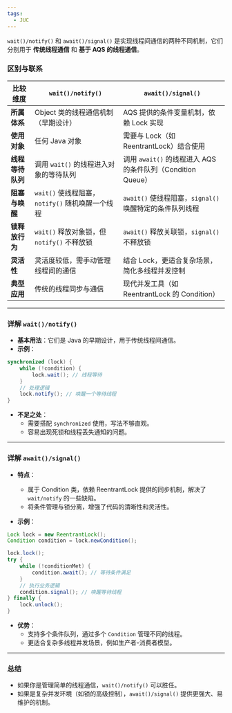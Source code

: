 ```yaml
---
tags:
  - JUC
---
```

`wait()/notify()` 和 `await()/signal()` 是实现线程间通信的两种不同机制，它们分别用于 **传统线程通信** 和 **基于 AQS 的线程通信**。

### **区别与联系**
| **比较维度**    | **`wait()/notify()`**                               | **`await()/signal()`**                              |
|-----------------|----------------------------------------------------|---------------------------------------------------|
| **所属体系**     | Object 类的线程通信机制（早期设计）                  | AQS 提供的条件变量机制，依赖 Lock 实现             |
| **使用对象**     | 任何 Java 对象                                     | 需要与 Lock（如 ReentrantLock）结合使用             |
| **线程等待队列** | 调用 `wait()` 的线程进入对象的等待队列              | 调用 `await()` 的线程进入 AQS 的条件队列（Condition Queue） |
| **阻塞与唤醒**   | `wait()` 使线程阻塞，`notify()` 随机唤醒一个线程   | `await()` 使线程阻塞，`signal()` 唤醒特定的条件队列线程 |
| **锁释放行为**   | `wait()` 释放对象锁，但 `notify()` 不释放锁         | `await()` 释放关联锁，`signal()` 不释放锁           |
| **灵活性**       | 灵活度较低，需手动管理线程间的通信                  | 结合 Lock，更适合复杂场景，简化多线程并发控制        |
| **典型应用**     | 传统的线程同步与通信                               | 现代并发工具（如 ReentrantLock 的 Condition）        |

---

### **详解 `wait()/notify()`**
- **基本用法**：它们是 Java 的早期设计，用于传统线程间通信。
- **示例**：
```java
synchronized (lock) {
    while (!condition) {
        lock.wait(); // 线程等待
    }
    // 处理逻辑
    lock.notify(); // 唤醒一个等待线程
}
```

- **不足之处**：
  - 需要搭配 `synchronized` 使用，写法不够直观。
  - 容易出现死锁和线程丢失通知的问题。

---

### **详解 `await()/signal()`**
- **特点**：
  - 属于 Condition 类，依赖 ReentrantLock 提供的同步机制，解决了 `wait/notify` 的一些缺陷。
  - 将条件管理与锁分离，增强了代码的清晰性和灵活性。

- **示例**：
```java
Lock lock = new ReentrantLock();
Condition condition = lock.newCondition();

lock.lock();
try {
    while (!conditionMet) {
        condition.await(); // 等待条件满足
    }
    // 执行业务逻辑
    condition.signal(); // 唤醒等待线程
} finally {
    lock.unlock();
}
```

- **优势**：
  - 支持多个条件队列，通过多个 `Condition` 管理不同的线程。
  - 更适合复杂多线程并发场景，例如生产者-消费者模型。

---

### **总结**
- 如果你是管理简单的线程通信，`wait()/notify()` 可以胜任。
- 如果是复杂并发环境（如锁的高级控制），`await()/signal()` 提供更强大、易维护的机制。

